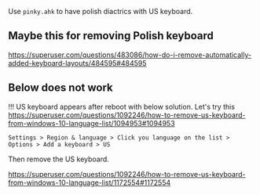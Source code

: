 Use `pinky.ahk` to have polish diactrics with US keyboard.

## Maybe this for removing Polish keyboard

https://superuser.com/questions/483086/how-do-i-remove-automatically-added-keyboard-layouts/484595#484595

## Below does not work

!!! US keyboard appears after reboot with below solution. Let's try this https://superuser.com/questions/1092246/how-to-remove-us-keyboard-from-windows-10-language-list/1094953#1094953

`Settings > Region & language > Click you language on the list > Options > Add a keyboard > US`

Then remove the US keyboard.

https://superuser.com/questions/1092246/how-to-remove-us-keyboard-from-windows-10-language-list/1172554#1172554
